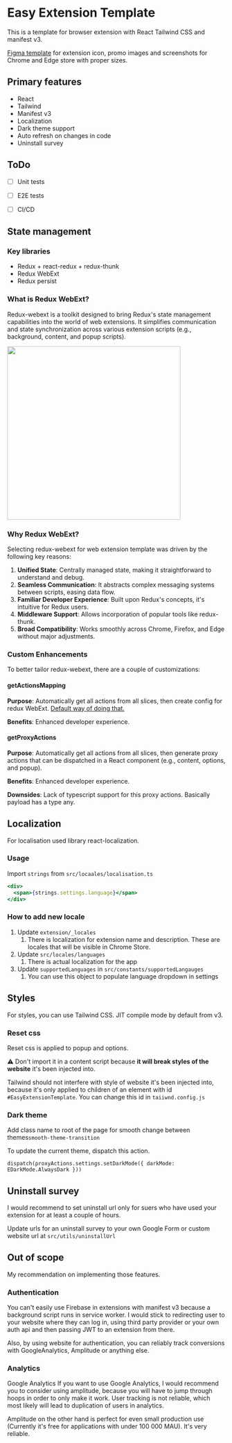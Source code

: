 # Easy Extension Template

This is a template for browser extension with React Tailwind CSS and manifest v3.

[Figma template](https://www.figma.com/file/oGLtIgfsafbHWXM8V7lXbM/Easy-Extension-Template?type=design&node-id=0%3A1&mode=design&t=1mbXNqNGS6YB2hAP-1) for extension icon, promo images and screenshots for Chrome and Edge store with proper sizes.

## Primary features

- React
- Tailwind
- Manifest v3
- Localization
- Dark theme support
- Auto refresh on changes in code
- Uninstall survey

## ToDo
- [ ] Unit tests
- [ ] E2E tests
- [ ] CI/CD


## State management

### Key libraries

- Redux + react-redux + redux-thunk
- Redux WebExt
- Redux persist

### What is Redux WebExt?

Redux-webext is a toolkit designed to bring Redux's state management capabilities into the world of web extensions.
It simplifies communication and state synchronization across various extension scripts (e.g., background, content, and
popup scripts).

<img src="https://cloud.githubusercontent.com/assets/1555792/19413725/21031a42-9336-11e6-85ce-d5dc63104936.png" width="400">

### Why Redux WebExt?

Selecting redux-webext for web extension template was driven by the following key reasons:

1. **Unified State**: Centrally managed state, making it straightforward to understand and debug.
2. **Seamless Communication**: It abstracts complex messaging systems between scripts, easing data flow.
3. **Familiar Developer Experience**: Built upon Redux's concepts, it's intuitive for Redux users.
4. **Middleware Support**: Allows incorporation of popular tools like redux-thunk.
5. **Broad Compatibility**: Works smoothly across Chrome, Firefox, and Edge without major adjustments.

### Custom Enhancements

To better tailor redux-webext, there are a couple of customizations:

#### getActionsMapping

**Purpose**: Automatically get all actions from all slices, then create config for redux
WebExt. [Default way of doing that.](https://www.npmjs.com/package/redux-webext#:~:text=INCREMENT_UI_COUNTER%3A%C2%A0incrementUICounter%2C)

**Benefits**: Enhanced developer experience.

#### getProxyActions

**Purpose**: Automatically get all actions from all slices, then generate proxy actions that can be dispatched in a
React component (e.g., content, options, and
popup).

**Benefits**: Enhanced developer experience.

**Downsides**: Lack of typescript support for this proxy actions. Basically payload has a type any.

## Localization

For localisation used library react-localization.

### Usage

Import `strings` from `src/locaales/localisation.ts`

```jsx
<div>
  <span>{strings.settings.language}</span>
</div>
```

### How to add new locale

1. Update `extension/_locales`
    1. There is localization for extension name and description. These are locales that will be visible in Chrome Store.
2. Update `src/locales/languages`
    1. There is actual localization for the app
3. Update `supportedLanguages` in `src/constants/supportedLangauges`
    1. You can use this object to populate language dropdown in settings

## Styles

For styles, you can use Tailwind CSS. JIT compile mode by default from v3.

### Reset css

Reset css is applied to popup and options.

⚠️ Don't import it in a content script because **it will break styles of the website** it's been injected into.

Tailwind should not interfere with style of website it's been injected into, because it's only applied to children of an
element with id `#EasyExtensionTemplate`. You can change this id in `taiiwnd.config.js`

### Dark theme

Add class name to root of the page for smooth change between themes`smooth-theme-transition`

To update the current theme, dispatch this action.

`dispatch(proxyActions.settings.setDarkMode({ darkMode: EDarkMode.AlwaysDark }))`

## Uninstall survey

I would recommend to set uninstall url only for suers who have used your extension for at least a couple of hours.

Update urls for an uninstall survey to your own Google Form or custom website url at `src/utils/uninstallUrl`

## Out of scope
My recommendation on implementing those features.

### Authentication
You can't easily use Firebase in extensions with manifest v3 because a background script runs in service worker.
I would stick to redirecting user to your website where they can log in,
using third party provider or your own auth api and then passing JWT to an extension from there.

Also, by using website for authentication,
you can reliably track conversions with GoogleAnalytics, Amplitude or anything else.

### Analytics

Google Analytics
If you want to use Google Analytics, I would recommend you to consider using amplitude,
because you will have to jump through hoops in order to only make it work.
User tracking is not reliable, which most likely will lead to duplication of users in analytics.

Amplitude on the other hand is perfect for even small production use
(Currently it's free for applications with under 100 000 MAU).
It's very reliable.